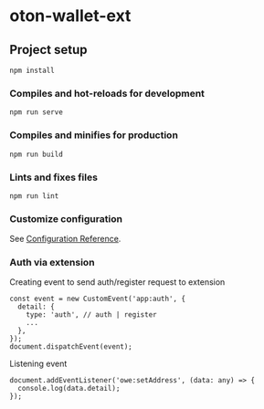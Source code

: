 # oton-wallet-ext

## Project setup
```
npm install
```

### Compiles and hot-reloads for development
```
npm run serve
```

### Compiles and minifies for production
```
npm run build
```

### Lints and fixes files
```
npm run lint
```

### Customize configuration
See [Configuration Reference](https://cli.vuejs.org/config/).

### Auth via extension
Creating event to send auth/register request to extension
```
const event = new CustomEvent('app:auth', {
  detail: {
    type: 'auth', // auth | register
    ...
  },
});
document.dispatchEvent(event);
```

Listening event
```
document.addEventListener('owe:setAddress', (data: any) => {
  console.log(data.detail);
});
```
